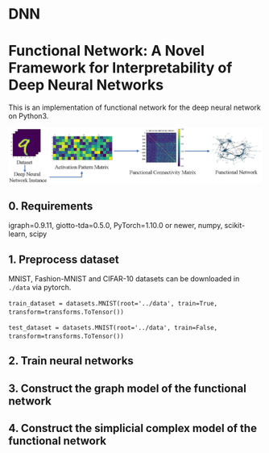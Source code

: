 # DNN
# Functional Network: A Novel Framework for Interpretability of Deep Neural Networks
This is an implementation of functional network for the deep neural network on Python3.

![](./Functional_Network_Of_DNN/doc/pipeline.jpg)

## 0. Requirements

igraph=0.9.11, giotto-tda=0.5.0, PyTorch=1.10.0 or newer, numpy, scikit-learn, scipy

## 1. Preprocess dataset
MNIST, Fashion-MNIST and CIFAR-10 datasets can be downloaded in `./data` via pytorch.

`train_dataset = datasets.MNIST(root='../data', train=True,
                               transform=transforms.ToTensor())`

`test_dataset = datasets.MNIST(root='../data', train=False,
                              transform=transforms.ToTensor())`

## 2. Train neural networks

## 3. Construct the graph model of the functional network

## 4. Construct the simplicial complex model of the functional network
